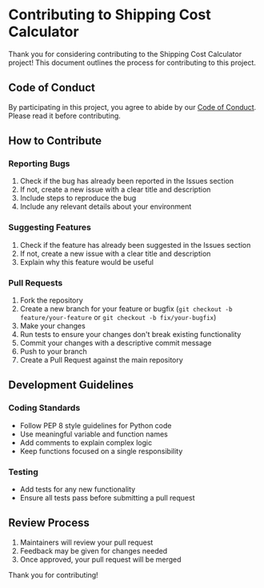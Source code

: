 # Contributing to Shipping Cost Calculator

Thank you for considering contributing to the Shipping Cost Calculator project! This document outlines the process for contributing to this project.

## Code of Conduct

By participating in this project, you agree to abide by our [Code of Conduct](CODE_OF_CONDUCT.md). Please read it before contributing.

## How to Contribute

### Reporting Bugs

1. Check if the bug has already been reported in the Issues section
2. If not, create a new issue with a clear title and description
3. Include steps to reproduce the bug
4. Include any relevant details about your environment

### Suggesting Features

1. Check if the feature has already been suggested in the Issues section
2. If not, create a new issue with a clear title and description
3. Explain why this feature would be useful

### Pull Requests

1. Fork the repository
2. Create a new branch for your feature or bugfix (`git checkout -b feature/your-feature` or `git checkout -b fix/your-bugfix`)
3. Make your changes
4. Run tests to ensure your changes don't break existing functionality
5. Commit your changes with a descriptive commit message
6. Push to your branch
7. Create a Pull Request against the main repository

## Development Guidelines

### Coding Standards

- Follow PEP 8 style guidelines for Python code
- Use meaningful variable and function names
- Add comments to explain complex logic
- Keep functions focused on a single responsibility

### Testing

- Add tests for any new functionality
- Ensure all tests pass before submitting a pull request

## Review Process

1. Maintainers will review your pull request
2. Feedback may be given for changes needed
3. Once approved, your pull request will be merged

Thank you for contributing!
